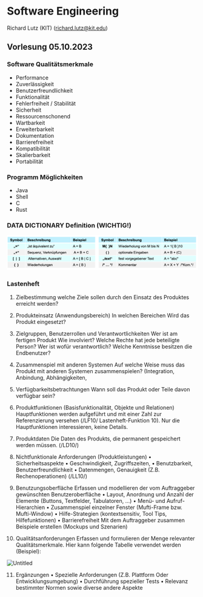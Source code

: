 # Software Engineering

Richard Lutz (KIT) (richard.lutz@kit.edu)

## Vorlesung 05.10.2023

### Software Qualitätsmerkmale

- Performance
- Zuverlässigkeit
- Benutzerfreundlichkeit
- Funktionalität
- Fehlerfreiheit / Stabilität
- Sicherheit
- Ressourcenschonend
- Wartbarkeit
- Erweiterbarkeit
- Dokumentation
- Barrierefreiheit
- Kompatibilität
- Skalierbarkeit
- Portabilität

### Programm Möglichkeiten

- Java
- Shell
- C
- Rust

### DATA DICTIONARY Definition (WICHTIG!)

![Data Dictionary Definition](bilder/dataDictionaryDefinition.png)

### Lastenheft

1. Zielbestimmung
   welche Ziele sollen durch den Einsatz des Produktes erreicht werden?
2. Produkteinsatz (Anwendungsbereich)
   In welchen Bereichen Wird das Produkt eingesetzt?
3. Zielgruppen, Benutzerrollen und Verantwortlichkeiten
   Wer ist am fertigen Produkt Wie involviert?
   Welche Rechte hat jede beteiligte Person?
   Wer ist wofür verantwortlich?
   Welche Kenntnisse besitzen die Endbenutzer?
4. Zusammenspiel mit anderen Systemen
   Auf welche Weise muss das Produkt mit anderen Systemen zusammenspielen?
   (Integration, Anbindung, Abhängigkeiten,
5. Verfügbarkeitsbetrachtungen
   Wann soll das Produkt oder Teile davon verfügbar sein?
6. Produktfunktionen (Basisfunktionalität, Objekte und Relationen)
   Hauptfunktionen werden aufgeführt und mit einer Zahl zur Referenzierung
   versehen (/LF10/ Lastenheft-Funktion 10).
   Nur die Hauptfunktionen interessieren, keine Details.
7. Produktdaten
   Die Daten des Produkts, die permanent gespeichert werden müssen. (/LD10/)
8. Nichtfunktionale Anforderungen (Produktleistungen)
   • Sicherheitsaspekte
   • Geschwindigkeit, Zugriffszeiten,
   • Benutzbarkeit, Benutzerfreundlichkeit
   • Datenmengen, Genauigkeit (Z.B. Rechenoperationen) (/LL10/)
9. Benutzungsoberfläche
   Erfassen und modellieren der vom Auftraggeber gewünschten Benutzeroberfläche
   • Layout, Anordnung und Anzahl der Elemente
   (Buttons, Textfelder, Tabulatoren, ...)
   • Menü- und Aufruf-Hierarchien
   • Zusammenspiel einzelner Fenster (Mufti-Frame bzw. Mufti-Window)
   • Hilfe-Strategien (kontextsensitiv, Tool Tips, Hilfefunktionen)
   • Barrierefreiheit
   Mit dem Auftraggeber zusammen Beispiele erstellen (Mockups und Szenarien)

10. Qualitätsanforderungen
    Erfassen und formulieren der Menge relevanter Qualitätsmerkmale. Hier kann
    folgende Tabelle verwendet werden (Beispiel):

![Untitled](https://prod-files-secure.s3.us-west-2.amazonaws.com/2afddace-7d2d-4b7a-8b86-dc6ce3e3492b/8c9fde7c-b7be-46f7-a11b-2c0b05ee7611/Untitled.png)

11. Ergänzungen
    • Spezielle Anforderungen (Z.B. Plattform Oder Entwicklungsumgebung)
    • Durchführung spezieller Tests
    • Relevanz bestimmter Normen sowie diverse andere Aspekte